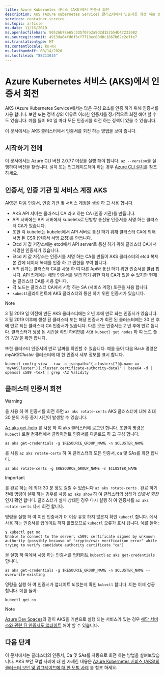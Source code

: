 ```yaml
---
title: Azure Kubernetes 서비스 (AKS)에서 인증서 회전
description: AKS (Azure Kubernetes Service) 클러스터에서 인증서를 회전 하는 방법에 대해 알아봅니다.
services: container-service
ms.topic: article
ms.date: 11/15/2019
ms.openlocfilehash: 90526b78e65c335f07a2a9d2d152b54b47233082
ms.sourcegitcommit: 4913da04fd0f3cf7710ec08d0c1867b62c2effe7
ms.translationtype: MT
ms.contentlocale: ko-KR
ms.lasthandoff: 08/14/2020
ms.locfileid: "88211035"
---
```

# <a name="rotate-certificates-in-azure-kubernetes-service-aks"></a>Azure Kubernetes 서비스 (AKS)에서 인증서 회전

AKS (Azure Kubernetes Service)에서는 많은 구성 요소를 인증 하기 위해 인증서를 사용 합니다. 보안 또는 정책 상의 이유로 이러한 인증서를 정기적으로 회전 해야 할 수도 있습니다. 예를 들어 90 일 마다 모든 인증서를 회전 하는 정책이 있을 수 있습니다.

이 문서에서는 AKS 클러스터에서 인증서를 회전 하는 방법을 보여 줍니다.

## <a name="before-you-begin"></a>시작하기 전에

이 문서에서는 Azure CLI 버전 2.0.77 이상을 실행 해야 합니다. `az --version`을 실행하여 버전을 찾습니다. 설치 또는 업그레이드해야 하는 경우 [Azure CLI 설치][azure-cli-install]를 참조하세요.

## <a name="aks-certificates-certificate-authorities-and-service-accounts"></a>인증서, 인증 기관 및 서비스 계정 AKS

AKS은 다음 인증서, 인증 기관 및 서비스 계정을 생성 하 고 사용 합니다.

* AKS API 서버는 클러스터 CA 라고 하는 CA (인증 기관)를 만듭니다.
* API 서버에는 API 서버에서 kubelets로 단방향 통신용 인증서를 서명 하는 클러스터 CA가 있습니다.
* 또한 각 kubelet는 kubelet에서 API 서버로 통신 하기 위해 클러스터 CA에 의해 서명 된 CSR (인증서 서명 요청)를 만듭니다.
* Etcd 키 값 저장소에는 etcd에서 API server로 통신 하기 위해 클러스터 CA에서 서명한 인증서가 있습니다.
* Etcd 키 값 저장소는 인증서를 서명 하는 CA를 만들어 AKS 클러스터의 etcd 복제본 간에 데이터 복제를 인증 하 고 권한을 부여 합니다.
* API 집계는 클러스터 CA를 사용 하 여 다른 Api와 통신 하기 위한 인증서를 발급 합니다. API 집계에는 해당 인증서를 발급 하기 위한 자체 CA가 있을 수 있지만 현재는 클러스터 CA를 사용 합니다.
* 각 노드는 클러스터 CA에서 서명 하는 SA (서비스 계정) 토큰을 사용 합니다.
* `kubectl`클라이언트에 AKS 클러스터와 통신 하기 위한 인증서가 있습니다.

> [!NOTE]
> 3 월 2019 일 이전에 만든 AKS 클러스터에는 2 년 후에 만료 되는 인증서가 있습니다. 3 월 2019 이후에 생성 된 클러스터 또는 해당 인증서가 회전 된 클러스터에는 30 년 후에 만료 되는 클러스터 CA 인증서가 있습니다. 다른 모든 인증서는 2 년 후에 만료 됩니다. 클러스터가 생성 된 시간을 확인 하려면를 사용 `kubectl get nodes` 하 여 노드 풀의 *기간* 을 확인 합니다.
> 
> 또한 클러스터 인증서의 만료 날짜를 확인할 수 있습니다. 예를 들어 다음 Bash 명령은 *myAKSCluster* 클러스터에 대 한 인증서 세부 정보를 표시 합니다.
> ```console
> kubectl config view --raw -o jsonpath="{.clusters[?(@.name == 'myAKSCluster')].cluster.certificate-authority-data}" | base64 -d | openssl x509 -text | grep -A2 Validity
> ```

## <a name="rotate-your-cluster-certificates"></a>클러스터 인증서 회전

> [!WARNING]
> 을 사용 하 여 인증서를 회전 하면 `az aks rotate-certs` AKS 클러스터에 대해 최대 30 분의 가동 중지 시간이 발생할 수 있습니다.

[Az aks get-help][az-aks-get-credentials] 를 사용 하 여 aks 클러스터에 로그인 합니다. 또한이 명령은 `kubectl` 로컬 컴퓨터에서 클라이언트 인증서를 다운로드 하 고 구성 합니다.

```azurecli
az aks get-credentials -g $RESOURCE_GROUP_NAME -n $CLUSTER_NAME
```

를 사용 `az aks rotate-certs` 하 여 클러스터의 모든 인증서, ca 및 SAs를 회전 합니다.

```azurecli
az aks rotate-certs -g $RESOURCE_GROUP_NAME -n $CLUSTER_NAME
```

> [!IMPORTANT]
> 를 완료 하는 데 최대 30 분 정도 걸릴 수 있습니다 `az aks rotate-certs` . 완료 하기 전에 명령이 실패 하는 경우를 사용 `az aks show` 하 여 클러스터의 상태가 *인증서 회전*인지 확인 합니다. 클러스터가 실패 상태인 경우 다시 실행 하 여 인증서를 `az aks rotate-certs` 다시 회전 합니다.

명령을 실행 하 여 이전 인증서가 더 이상 유효 하지 않은지 확인 `kubectl` 합니다. 에서 사용 하는 인증서를 업데이트 하지 않았으므로 `kubectl` 오류가 표시 됩니다.  예를 들어:

```console
$ kubectl get no
Unable to connect to the server: x509: certificate signed by unknown authority (possibly because of "crypto/rsa: verification error" while trying to verify candidate authority certificate "ca")
```

을 실행 하 여에서 사용 하는 인증서를 업데이트 `kubectl` `az aks get-credentials` 합니다.

```azurecli
az aks get-credentials -g $RESOURCE_GROUP_NAME -n $CLUSTER_NAME --overwrite-existing
```

명령을 실행 하 여 인증서가 업데이트 되었는지 확인 `kubectl` 합니다 .이는 이제 성공 합니다. 예를 들어:

```console
kubectl get no
```

> [!NOTE]
> [Azure Dev Spaces][dev-spaces]와 같이 AKS을 기반으로 실행 되는 서비스가 있는 경우 [해당 서비스와 관련 된 인증서도 업데이트][dev-spaces-rotate] 해야 할 수 있습니다.

## <a name="next-steps"></a>다음 단계

이 문서에서는 클러스터의 인증서, Ca 및 SAs를 자동으로 회전 하는 방법을 살펴보았습니다. AKS 보안 모범 사례에 대 한 자세한 내용은 [Azure Kubernetes 서비스 (AKS)의 클러스터 보안 및 업그레이드에 대 한 모범 사례][aks-best-practices-security-upgrades] 를 참조 하세요.


[azure-cli-install]: /cli/azure/install-azure-cli
[az-aks-get-credentials]: /cli/azure/aks?view=azure-cli-latest#az-aks-get-credentials
[az-extension-add]: /cli/azure/extension#az-extension-add
[az-extension-update]: /cli/azure/extension#az-extension-update
[aks-best-practices-security-upgrades]: operator-best-practices-cluster-security.md
[dev-spaces]: ../dev-spaces/index.yml
[dev-spaces-rotate]: ../dev-spaces/troubleshooting.md#error-using-dev-spaces-after-rotating-aks-certificates
